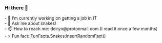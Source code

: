 ### Hi there 👋

<!--
**deiryn/deiryn** is a ✨ _special_ ✨ repository because its `README.md` (this file) appears on your GitHub profile. --!>

<!--
Here are some ideas to get you started: --!>

- 🔭 I’m currently working on getting a job in IT<br/>

- 💬 Ask me about snakes!<br/>

- 📫 How to reach me: deiryn@protonmail.com (I read it once a few months)<br/>

- ⚡ Fun fact: FunFacts.Snakes:InsertRandomFact()
